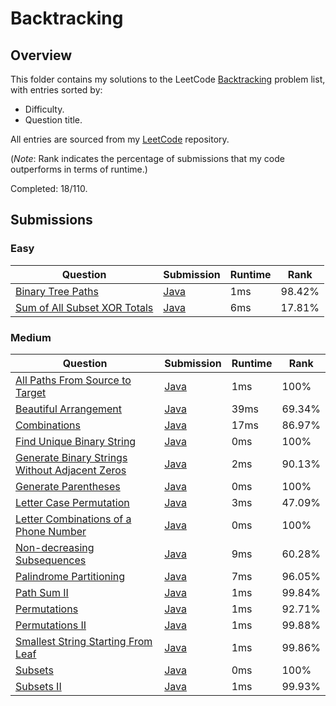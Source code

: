 # Backtracking

## Overview
This folder contains my solutions to the LeetCode [Backtracking](https://leetcode.com/problem-list/backtracking/) problem list,
with entries sorted by:
- Difficulty.
- Question title.

All entries are sourced from my [LeetCode](https://github.com/shumarb/leetcode) repository.

(*Note*: Rank indicates the percentage of submissions that my code outperforms in terms of runtime.)

Completed: 18/110.

## Submissions
### Easy
| Question                                                                                                         | Submission                                                                                           | Runtime | Rank   |
|------------------------------------------------------------------------------------------------------------------|------------------------------------------------------------------------------------------------------|---------|--------|
| [Binary Tree Paths](https://leetcode.com/problems/binary-tree-paths/description/)                                | [Java](https://github.com/shumarb/leetcode/blob/main/submissions/BinaryTreePaths.java)               | 1ms     | 98.42% |
| [Sum of All Subset XOR Totals](https://leetcode.com/problems/sum-of-all-subset-xor-totals/description/)          | [Java](https://github.com/shumarb/leetcode/blob/main/submissions/SumOfAllSubsetXorTotals.java)       | 6ms     | 17.81% |

### Medium
| Question                                                                                                                                    | Submission                                                                                                       | Runtime | Rank   |
|---------------------------------------------------------------------------------------------------------------------------------------------|------------------------------------------------------------------------------------------------------------------|---------|--------|
| [All Paths From Source to Target](https://leetcode.com/problems/all-paths-from-source-to-target/description/)                               | [Java](https://github.com/shumarb/leetcode/blob/main/submissions/AllPathsFromSourceToTarget.java)                | 1ms     | 100%   |
| [Beautiful Arrangement](https://leetcode.com/problems/beautiful-arrangement/description/)                                                   | [Java](https://github.com/shumarb/leetcode/blob/main/submissions/BeautifulArrangement.java)                      | 39ms    | 69.34% |
| [Combinations](https://leetcode.com/problems/combinations/description/)                                                                     | [Java](https://github.com/shumarb/leetcode/blob/main/submissions/Combinations.java)                              | 17ms    | 86.97% |
| [Find Unique Binary String](https://leetcode.com/problems/find-unique-binary-string/description/)                                           | [Java](https://github.com/shumarb/leetcode/blob/main/submissions/FindUniqueBinaryString.java)                    | 0ms     | 100%   |
| [Generate Binary Strings Without Adjacent Zeros](https://leetcode.com/problems/generate-binary-strings-without-adjacent-zeros/description/) | [Java](https://github.com/shumarb/leetcode/blob/main/submissions/GenerateBinaryStringsWithoutAdjacentZeros.java) | 2ms     | 90.13% |
| [Generate Parentheses](https://leetcode.com/problems/generate-parentheses/description/)                                                     | [Java](https://github.com/shumarb/leetcode/blob/main/submissions/GenerateParentheses.java)                       | 0ms     | 100%   |
| [Letter Case Permutation](https://leetcode.com/problems/letter-case-permutation/description/)                                               | [Java](https://github.com/shumarb/leetcode/blob/main/submissions/LetterCasePermutation.java)                     | 3ms     | 47.09% |
| [Letter Combinations of a Phone Number](https://leetcode.com/problems/letter-combinations-of-a-phone-number/description/)                   | [Java](https://github.com/shumarb/leetcode/blob/main/submissions/LetterCombinationsOfAPhoneNumber.java)          | 0ms     | 100%   |
| [Non-decreasing Subsequences](https://leetcode.com/problems/non-decreasing-subsequences/description/)                                       | [Java](https://github.com/shumarb/leetcode/blob/main/submissions/NonDecreasingSubsequences.java)                 | 9ms     | 60.28% |
| [Palindrome Partitioning](https://leetcode.com/problems/palindrome-partitioning/description/)                                               | [Java](https://github.com/shumarb/leetcode/blob/main/submissions/PalindromePartitioning.java)                    | 7ms     | 96.05% |
| [Path Sum II](https://leetcode.com/problems/path-sum-ii/description/)                                                                       | [Java](https://github.com/shumarb/leetcode/blob/main/submissions/PathSumTwo.java)                                | 1ms     | 99.84% |
| [Permutations](https://leetcode.com/problems/permutations/description/)                                                                     | [Java](https://github.com/shumarb/leetcode/blob/main/submissions/Permutations.java)                              | 1ms     | 92.71% |
| [Permutations II](https://leetcode.com/problems/permutations-ii/description/)                                                               | [Java](https://github.com/shumarb/leetcode/blob/main/submissions/PermutationsTwo.java)                           | 1ms     | 99.88% |
| [Smallest String Starting From Leaf](https://leetcode.com/problems/smallest-string-starting-from-leaf/description/)                         | [Java](https://github.com/shumarb/leetcode/blob/main/submissions/SmallestStringStartingFromLeaf.java)            | 1ms     | 99.86% |
| [Subsets](https://leetcode.com/problems/subsets/description/)                                                                               | [Java](https://github.com/shumarb/leetcode/blob/main/submissions/Subsets.java)                                   | 0ms     | 100%   |
| [Subsets II](https://leetcode.com/problems/subsets-ii/description/)                                                                         | [Java](https://github.com/shumarb/leetcode/blob/main/submissions/SubsetsTwo.java)                                | 1ms     | 99.93% |
